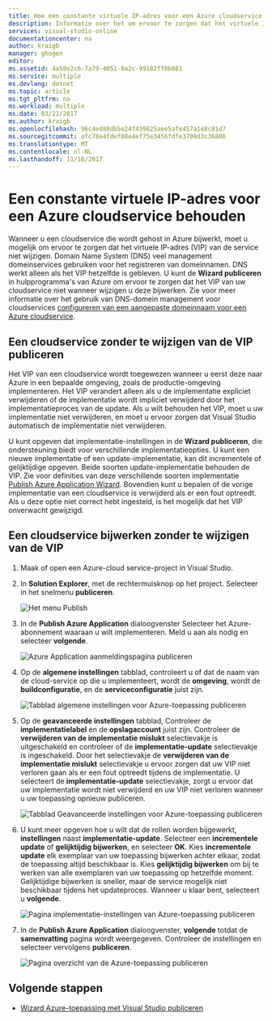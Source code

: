 ```yaml
---
title: Hoe een constante virtuele IP-adres voor een Azure cloudservice behouden | Microsoft Docs
description: Informatie over het om ervoor te zorgen dat het virtuele IP-adres (VIP) van uw Azure-cloud-service niet wijzigen.
services: visual-studio-online
documentationcenter: na
author: kraigb
manager: ghogen
editor: 
ms.assetid: 4a58e2c6-7a79-4051-8a2c-99182ff8b881
ms.service: multiple
ms.devlang: dotnet
ms.topic: article
ms.tgt_pltfrm: na
ms.workload: multiple
ms.date: 03/21/2017
ms.author: kraigb
ms.openlocfilehash: 96c4ed88db5e24f439825aee5afe457a1e8c81d7
ms.sourcegitcommit: afc78e4fdef08e4ef75e3456fdfe3709d3c3680b
ms.translationtype: MT
ms.contentlocale: nl-NL
ms.lasthandoff: 11/16/2017
---
```

# <a name="retain-a-constant-virtual-ip-address-for-an-azure-cloud-service"></a>Een constante virtuele IP-adres voor een Azure cloudservice behouden
Wanneer u een cloudservice die wordt gehost in Azure bijwerkt, moet u mogelijk om ervoor te zorgen dat het virtuele IP-adres (VIP) van de service niet wijzigen. Domain Name System (DNS) veel management domeinservices gebruiken voor het registreren van domeinnamen. DNS werkt alleen als het VIP hetzelfde is gebleven. U kunt de **Wizard publiceren** in hulpprogramma's van Azure om ervoor te zorgen dat het VIP van uw cloudservice niet wanneer wijzigen u deze bijwerken. Zie voor meer informatie over het gebruik van DNS-domein management voor cloudservices [configureren van een aangepaste domeinnaam voor een Azure cloudservice](cloud-services/cloud-services-custom-domain-name-portal.md).

## <a name="publish-a-cloud-service-without-changing-its-vip"></a>Een cloudservice zonder te wijzigen van de VIP publiceren
Het VIP van een cloudservice wordt toegewezen wanneer u eerst deze naar Azure in een bepaalde omgeving, zoals de productie-omgeving implementeren. Het VIP verandert alleen als u de implementatie expliciet verwijderen of de implementatie wordt impliciet verwijderd door het implementatieproces van de update. Als u wilt behouden het VIP, moet u uw implementatie niet verwijderen, en moet u ervoor zorgen dat Visual Studio automatisch de implementatie niet verwijderen. 

U kunt opgeven dat implementatie-instellingen in de **Wizard publiceren**, die ondersteuning biedt voor verschillende implementatieopties. U kunt een nieuwe implementatie of een update-implementatie, kan dit incrementele of gelijktijdige opgeven. Beide soorten update-implementatie behouden de VIP. Zie voor definities van deze verschillende soorten implementatie [Publish Azure Application Wizard](vs-azure-tools-publish-azure-application-wizard.md). Bovendien kunt u bepalen of de vorige implementatie van een cloudservice is verwijderd als er een fout optreedt. Als u deze optie niet correct hebt ingesteld, is het mogelijk dat het VIP onverwacht gewijzigd.

## <a name="update-a-cloud-service-without-changing-its-vip"></a>Een cloudservice bijwerken zonder te wijzigen van de VIP
1. Maak of open een Azure-cloud service-project in Visual Studio. 

2. In **Solution Explorer**, met de rechtermuisknop op het project. Selecteer in het snelmenu **publiceren**.

    ![Het menu Publish](./media/vs-azure-tools-cloud-service-retain-a-constant-virtual-ip-address/solution-explorer-publish-menu.png)

3. In de **Publish Azure Application** dialoogvenster Selecteer het Azure-abonnement waaraan u wilt implementeren. Meld u aan als nodig en selecteer **volgende**.

    ![Azure Application aanmeldingspagina publiceren](./media/vs-azure-tools-cloud-service-retain-a-constant-virtual-ip-address/azure-publish-signin.png)

4. Op de **algemene instellingen** tabblad, controleert u of dat de naam van de cloud-service op die u implementeert, wordt de **omgeving**, wordt de **buildconfiguratie**, en de **serviceconfiguratie** juist zijn.

    ![Tabblad algemene instellingen voor Azure-toepassing publiceren](./media/vs-azure-tools-cloud-service-retain-a-constant-virtual-ip-address/azure-publish-common-settings.png)

5. Op de **geavanceerde instellingen** tabblad, Controleer de **implementatielabel** en de **opslagaccount** juist zijn. Controleer de **verwijderen van de implementatie mislukt** selectievakje is uitgeschakeld en controleer of de **implementatie-update** selectievakje is ingeschakeld. Door het selectievakje de **verwijderen van de implementatie mislukt** selectievakje u ervoor zorgen dat uw VIP niet verloren gaan als er een fout optreedt tijdens de implementatie. U selecteert de **implementatie-update** selectievakje, zorgt u ervoor dat uw implementatie wordt niet verwijderd en uw VIP niet verloren wanneer u uw toepassing opnieuw publiceren. 

    ![Tabblad Geavanceerde instellingen voor Azure-toepassing publiceren](./media/vs-azure-tools-cloud-service-retain-a-constant-virtual-ip-address/azure-publish-advanced-settings.png)

6. U kunt meer opgeven hoe u wilt dat de rollen worden bijgewerkt, **instellingen** naast **implementatie-update**. Selecteer een **incrementele update** of **gelijktijdig bijwerken**, en selecteer **OK**. Kies **incrementele update** elk exemplaar van uw toepassing bijwerken achter elkaar, zodat de toepassing altijd beschikbaar is. Kies **gelijktijdig bijwerken** om bij te werken van alle exemplaren van uw toepassing op hetzelfde moment. Gelijktijdige bijwerken is sneller, maar de service mogelijk niet beschikbaar tijdens het updateproces. Wanneer u klaar bent, selecteert u **volgende**.

    ![Pagina implementatie-instellingen van Azure-toepassing publiceren](./media/vs-azure-tools-cloud-service-retain-a-constant-virtual-ip-address/azure-publish-deployment-update-settings.png)

7. In de **Publish Azure Application** dialoogvenster, **volgende** totdat de **samenvatting** pagina wordt weergegeven. Controleer de instellingen en selecteer vervolgens **publiceren**.
   
    ![Pagina overzicht van de Azure-toepassing publiceren](./media/vs-azure-tools-cloud-service-retain-a-constant-virtual-ip-address/azure-publish-summary.png)

## <a name="next-steps"></a>Volgende stappen
- [Wizard Azure-toepassing met Visual Studio publiceren](vs-azure-tools-publish-azure-application-wizard.md)

